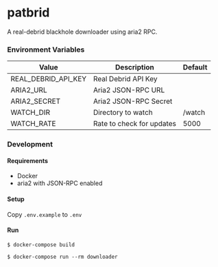 patbrid
===

A real-debrid blackhole downloader using aria2 RPC.

### Environment Variables

Value | Description | Default
--- | --- | ---
REAL_DEBRID_API_KEY | Real Debrid API Key |
ARIA2_URL | Aria2 JSON-RPC URL |
ARIA2_SECRET | Aria2 JSON-RPC Secret |
WATCH_DIR | Directory to watch | /watch
WATCH_RATE | Rate to check for updates | 5000

### Development

#### Requirements

* Docker
* aria2 with JSON-RPC enabled

#### Setup

Copy `.env.example` to `.env`

#### Run

`$ docker-compose build`

`$ docker-compose run --rm downloader`
